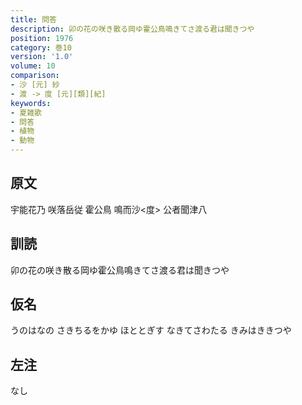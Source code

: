 ```yaml
---
title: 問答
description: 卯の花の咲き散る岡ゆ霍公鳥鳴きてさ渡る君は聞きつや
position: 1976
category: 巻10
version: '1.0'
volume: 10
comparison:
- 沙 [元] 紗
- 渡 -> 度 [元][類][紀]
keywords:
- 夏雑歌
- 問答
- 植物
- 動物
---
```


## 原文

宇能花乃 咲落岳従 霍公鳥 鳴而沙<度> 公者聞津八

## 訓読

卯の花の咲き散る岡ゆ霍公鳥鳴きてさ渡る君は聞きつや

## 仮名

うのはなの さきちるをかゆ ほととぎす なきてさわたる きみはききつや

## 左注

なし
